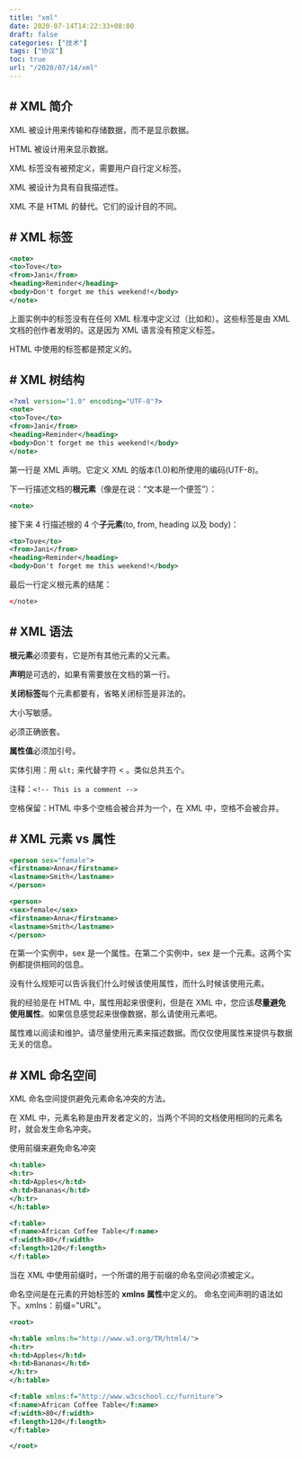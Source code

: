 ```yaml
---
title: "xml"
date: 2020-07-14T14:22:33+08:00
draft: false
categories: ["技术"]
tags: ["协议"]
toc: true
url: "/2020/07/14/xml"
---
```


## # XML 简介

XML 被设计用来传输和存储数据，而不是显示数据。

HTML 被设计用来显示数据。

XML 标签没有被预定义，需要用户自行定义标签。

XML 被设计为具有自我描述性。

XML 不是 HTML 的替代。它们的设计目的不同。



## # XML 标签

```xml
<note>
<to>Tove</to>
<from>Jani</from>
<heading>Reminder</heading>
<body>Don't forget me this weekend!</body>
</note>
```

上面实例中的标签没有在任何 XML 标准中定义过（比如<to>和<from>）。这些标签是由 XML 文档的创作者发明的。这是因为 XML 语言没有预定义标签。

HTML 中使用的标签都是预定义的。



## # XML 树结构

```xml
<?xml version="1.0" encoding="UTF-8"?>
<note>
<to>Tove</to>
<from>Jani</from>
<heading>Reminder</heading>
<body>Don't forget me this weekend!</body>
</note>
```

第一行是 XML 声明。它定义 XML 的版本(1.0)和所使用的编码(UTF-8)。

下一行描述文档的**根元素**（像是在说：“文本是一个便签”）：

```xml
<note>
```

接下来 4 行描述根的 4 个**子元素**(to, from, heading 以及 body)：

```xml
<to>Tove</to>
<from>Jani</from>
<heading>Reminder</heading>
<body>Don't forget me this weekend!</body>
```

最后一行定义根元素的结尾：

```xml
</note>
```

## # XML 语法

**根元素**必须要有，它是所有其他元素的父元素。

**声明**是可选的，如果有需要放在文档的第一行。

**关闭标签**每个元素都要有，省略关闭标签是非法的。

大小写敏感。

必须正确嵌套。

**属性值**必须加引号。

实体引用：用 `&lt;` 来代替字符 < 。类似总共五个。

注释：`<!-- This is a comment -->`

空格保留：HTML 中多个空格会被合并为一个，在 XML 中，空格不会被合并。



## # XML 元素 vs 属性

```xml
<person sex="female">
<firstname>Anna</firstname>
<lastname>Smith</lastname>
</person>
```

```xml
<person>
<sex>female</sex>
<firstname>Anna</firstname>
<lastname>Smith</lastname>
</person>
```

在第一个实例中，sex 是一个属性。在第二个实例中，sex 是一个元素。这两个实例都提供相同的信息。

没有什么规矩可以告诉我们什么时候该使用属性，而什么时候该使用元素。

我的经验是在 HTML 中，属性用起来很便利，但是在 XML 中，您应该**尽量避免使用属性**。如果信息感觉起来很像数据，那么请使用元素吧。

属性难以阅读和维护。请尽量使用元素来描述数据。而仅仅使用属性来提供与数据无关的信息。



## # XML 命名空间

XML 命名空间提供避免元素命名冲突的方法。

在 XML 中，元素名称是由开发者定义的，当两个不同的文档使用相同的元素名时，就会发生命名冲突。

使用前缀来避免命名冲突

```xml
<h:table>
<h:tr>
<h:td>Apples</h:td>
<h:td>Bananas</h:td>
</h:tr>
</h:table>

<f:table>
<f:name>African Coffee Table</f:name>
<f:width>80</f:width>
<f:length>120</f:length>
</f:table>
```

当在 XML 中使用前缀时，一个所谓的用于前缀的命名空间必须被定义。

命名空间是在元素的开始标签的 **xmlns 属性**中定义的。
命名空间声明的语法如下。xmlns：前缀="URL"。

```xml
<root>

<h:table xmlns:h="http://www.w3.org/TR/html4/">
<h:tr>
<h:td>Apples</h:td>
<h:td>Bananas</h:td>
</h:tr>
</h:table>

<f:table xmlns:f="http://www.w3cschool.cc/furniture">
<f:name>African Coffee Table</f:name>
<f:width>80</f:width>
<f:length>120</f:length>
</f:table>

</root>
```

